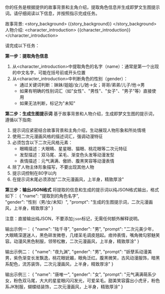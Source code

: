 你的任务是根据提供的故事背景和主角介绍，提取角色信息并生成即梦文生图提示词。请仔细阅读以下信息，并按照指示完成任务。

故事背景:
<story_background>
{{story_background}}
</story_background>
人物介绍:
<character_introduction>
{{character_introduction}}
</character_introduction>

请完成以下任务：

**第一步：提取角色信息**
1. 从<character_introduction>中提取角色的名字（name）：通常是第一个出现的中文名字，可能在括号前或开头位置
2. 从<character_introduction>中判断角色的性别（gender）：
   - 通过关键词判断：妹妹/姐姐/女儿/她→女；哥哥/弟弟/儿子/他→男
   - 如果有明确的性别词汇（如"女性"、"男性"、"女子"、"男子"等）直接使用
   - 如果无法判断，标记为"未知"

**第二步：生成生图提示词**
基于故事背景和人物介绍，生成即梦文生图的提示词，遵循以下指南:
1. 提示词应紧密结合故事背景和主角介绍，生动展现人物形象和所处情境
2. 使用二次元漫画风格的描述词汇，强调动漫特征
3. 必须包含以下二次元风格元素：
   - 眼睛描述：大眼睛、星星眼、猫眼、桃花眼等二次元特征
   - 发型描述：双马尾、呆毛、渐变色头发等动漫发型
   - 表情描述：元气满满、傲娇、腹黑笑容等动漫表情
4. 除了人物主体形象描写，不要出现其他人物
5. 提示词控制在80字以内
6. 在提示词末尾必须添加"二次元漫画风，上半身，精致厚涂"

**第三步：输出JSON格式**
将提取的信息和生成的提示词以纯JSON格式输出，格式如下：
{
  "name": "提取到的角色名字",  
  "gender": "性别（男/女/未知）",
  "prompt": "生成的生图提示词，二次元漫画风，上半身，精致厚涂"
}

注意：直接输出纯JSON，不要添加```json```标记，无需任何额外解释说明。

输出示例一：
{
  "name": "陆千寻",
  "gender": "男",
  "prompt": "二次元美少年，大眼睛深邃迷人，黑色碎发微卷，几缕呆毛调皮翘起。痞帅表情，嘴角微勾邪魅笑容。动漫风黑色制服，领带松散，二次元漫画风，上半身，精致厚涂"
}

输出示例二：
{
  "name": "夜九渊",
  "gender": "男",
  "prompt": "妖孽系动漫美男，紫色渐变长发飘逸，桃花眼妩媚，眼角泛红。腹黑微笑，古风动漫服饰，暗黑系配色，流苏装饰，二次元漫画风，上半身，精致厚涂"
}

输出示例三：
{
  "name": "唐唯一",
  "gender": "女",
  "prompt": "元气满满萌系少女，粉色双马尾，大大的星星眼闪闪发光，可爱呆毛。甜美笑容露出小虎牙，粉色系JK制服，蝴蝶结装饰，二次元漫画风，上半身，精致厚涂"
}